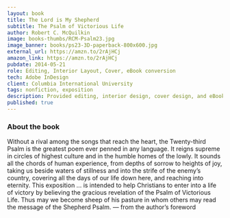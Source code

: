 ```yaml
---
layout: book
title: The Lord is My Shepherd
subtitle: The Psalm of Victorious Life
author: Robert C. McQuilkin
image: books-thumbs/RCM-Psalm23.jpg
image_banner: books/ps23-3D-paperback-800x600.jpg
external_url: https://amzn.to/2rAjHCj
amazon_link: https://amzn.to/2rAjHCj
pubdate: 2014-05-21
role: Editing, Interior Layout, Cover, eBook conversion
tech: Adobe InDesign
client: Columbia International University
tags: nonfiction, exposition
description: Provided editing, interior design, cover design, and eBook conversion for this book project.
published: true
---
```


### About the book

Without a rival among the songs that reach the heart, the Twenty-third Psalm is the greatest poem ever penned in any language. It reigns supreme in circles of highest culture and in the humble homes of the lowly. It sounds all the chords of human experience, from depths of sorrow to heights of joy, taking us beside waters of stillness and into the strife of the enemy’s country, covering all the days of our life down here, and reaching into eternity. This exposition ... is intended to help Christians to enter into a life of victory by believing the gracious revelation of the Psalm of Victorious Life. Thus may we become sheep of his pasture in whom others may read the message of the Shepherd Psalm. — from the author’s foreword